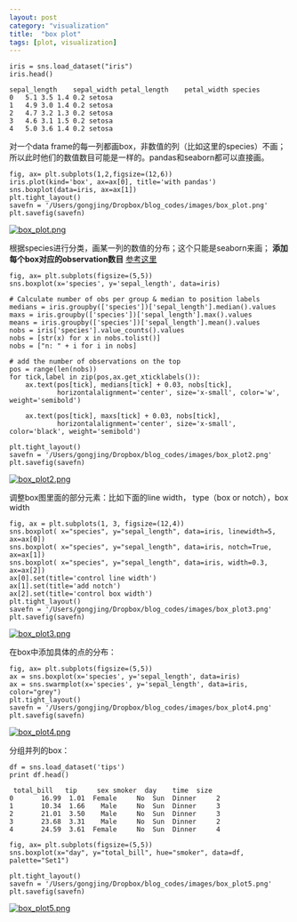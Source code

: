 ```yaml
---
layout: post
category: "visualization"
title:  "box plot"
tags: [plot, visualization]
---
```




~~~
iris = sns.load_dataset("iris")
iris.head()

sepal_length	sepal_width	petal_length	petal_width	species
0	5.1	3.5	1.4	0.2	setosa
1	4.9	3.0	1.4	0.2	setosa
2	4.7	3.2	1.3	0.2	setosa
3	4.6	3.1	1.5	0.2	setosa
4	5.0	3.6	1.4	0.2	setosa
~~~

对一个data frame的每一列都画box，非数值的列（比如这里的species）不画；所以此时他们的数值数目可能是一样的。pandas和seaborn都可以直接画。

~~~
fig, ax= plt.subplots(1,2,figsize=(12,6))
iris.plot(kind='box', ax=ax[0], title='with pandas')
sns.boxplot(data=iris, ax=ax[1])
plt.tight_layout()
savefn = '/Users/gongjing/Dropbox/blog_codes/images/box_plot.png'
plt.savefig(savefn)
~~~

[![box_plot.png](https://i.loli.net/2018/02/10/5a7e763574140.png)](https://i.loli.net/2018/02/10/5a7e763574140.png)

根据species进行分类，画某一列的数值的分布；这个只能是seaborn来画；
**添加每个box对应的observation数目** [参考这里](https://python-graph-gallery.com/38-show-number-of-observation-on-boxplot/)

~~~
fig, ax= plt.subplots(figsize=(5,5))
sns.boxplot(x='species', y='sepal_length', data=iris)

# Calculate number of obs per group & median to position labels
medians = iris.groupby(['species'])['sepal_length'].median().values
maxs = iris.groupby(['species'])['sepal_length'].max().values
means = iris.groupby(['species'])['sepal_length'].mean().values
nobs = iris['species'].value_counts().values
nobs = [str(x) for x in nobs.tolist()]
nobs = ["n: " + i for i in nobs]

# add the number of observations on the top
pos = range(len(nobs))
for tick,label in zip(pos,ax.get_xticklabels()):
    ax.text(pos[tick], medians[tick] + 0.03, nobs[tick],
            horizontalalignment='center', size='x-small', color='w', weight='semibold')
    
    ax.text(pos[tick], maxs[tick] + 0.03, nobs[tick],
            horizontalalignment='center', size='x-small', color='black', weight='semibold')

plt.tight_layout()
savefn = '/Users/gongjing/Dropbox/blog_codes/images/box_plot2.png'
plt.savefig(savefn)
~~~

[![box_plot2.png](https://i.loli.net/2018/02/10/5a7e76358c596.png)](https://i.loli.net/2018/02/10/5a7e76358c596.png)


调整box图里面的部分元素：比如下面的line width， type（box or notch），box width

~~~
fig, ax = plt.subplots(1, 3, figsize=(12,4))
sns.boxplot( x="species", y="sepal_length", data=iris, linewidth=5, ax=ax[0])
sns.boxplot( x="species", y="sepal_length", data=iris, notch=True, ax=ax[1])
sns.boxplot( x="species", y="sepal_length", data=iris, width=0.3, ax=ax[2])
ax[0].set(title='control line width')
ax[1].set(title='add notch')
ax[2].set(title='control box width')
plt.tight_layout()
savefn = '/Users/gongjing/Dropbox/blog_codes/images/box_plot3.png'
plt.savefig(savefn)
~~~

[![box_plot3.png](https://i.loli.net/2018/02/10/5a7eff1e94be7.png)](https://i.loli.net/2018/02/10/5a7eff1e94be7.png)

在box中添加具体的点的分布：

~~~
fig, ax= plt.subplots(figsize=(5,5))
ax = sns.boxplot(x='species', y='sepal_length', data=iris)
ax = sns.swarmplot(x='species', y='sepal_length', data=iris, color="grey")
plt.tight_layout()
savefn = '/Users/gongjing/Dropbox/blog_codes/images/box_plot4.png'
plt.savefig(savefn)
~~~

[![box_plot4.png](https://i.loli.net/2018/02/10/5a7f00d45209b.png)](https://i.loli.net/2018/02/10/5a7f00d45209b.png)

分组并列的box：

~~~
df = sns.load_dataset('tips')
print df.head()

 total_bill   tip     sex smoker  day    time  size
0       16.99  1.01  Female     No  Sun  Dinner     2
1       10.34  1.66    Male     No  Sun  Dinner     3
2       21.01  3.50    Male     No  Sun  Dinner     3
3       23.68  3.31    Male     No  Sun  Dinner     2
4       24.59  3.61  Female     No  Sun  Dinner     4

fig, ax= plt.subplots(figsize=(5,5))
sns.boxplot(x="day", y="total_bill", hue="smoker", data=df, palette="Set1")

plt.tight_layout()
savefn = '/Users/gongjing/Dropbox/blog_codes/images/box_plot5.png'
plt.savefig(savefn)
~~~

[![box_plot5.png](https://i.loli.net/2018/02/10/5a7f00f9c35fb.png)](https://i.loli.net/2018/02/10/5a7f00f9c35fb.png)
